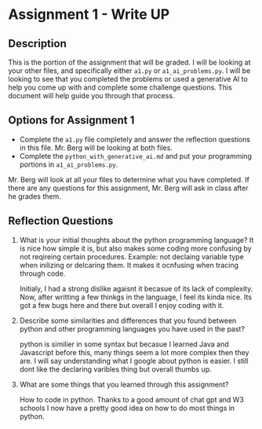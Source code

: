# Assignment 1 - Write UP

## Description
This is the portion of the assignment that will be graded.  I will be looking at your other files, and specifically either `a1.py` or `a1_ai_problems.py`.  I will be looking to see that you completed the problems or used a generative AI to help you come up with and complete some challenge questions.  This document will help guide you through that process.

## Options for Assignment 1
- Complete the `a1.py` file completely and answer the reflection questions in this file.  Mr. Berg will be looking at both files.
- Complete the `python_with_generative_ai.md` and put your programming portions in `a1_ai_problems.py`.

Mr. Berg will look at all your files to determine what you have completed.  If there are any questions for this assignment, Mr. Berg will ask in class after he grades them.


## Reflection Questions

1. What is your initial thoughts about the python programming language?
It is nice how simple it is, but also makes some coding more confusing by not reqireing certain procedures. Example: not declaing variable type when inilizing or delcaring them. It makes it ocnfusing when tracing through code.

    Initialy, I had a strong dislike agaisnt it becasue of its lack of complexity. Now, after writting a few thinkgs in the language, I feel its kinda nice. Its got a few bugs here and there but overall I enjoy coding with it.


2. Describe some similarities and differences that you found between python and other programming languages you have used in the past?

    python is similier in some syntax but becasue I learned Java and Javascript before this, many things seem a lot more complex then they are. I will say understanding what I google about python is easier. I still dont like the declaring varibles thing but overall thumbs up. 



3. What are some things that you learned through this assignment?

    How to code in python. Thanks to a good amount of chat gpt and W3 schools I now have a pretty good idea on how to do most things in python. 